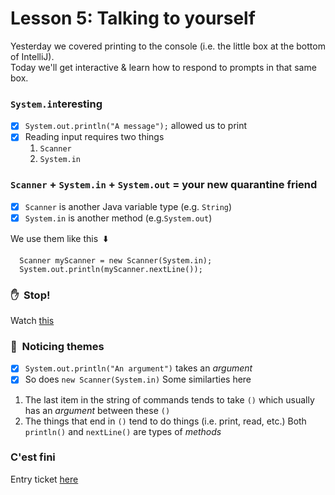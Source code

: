 # Lesson 5: Talking to yourself

Yesterday we covered printing to the console (i.e. the little box at the bottom of IntelliJ).\
Today we'll get interactive & learn how to respond to prompts in that same box.

### `System.in`teresting
  - [x] `System.out.println("A message");` allowed us to print
  - [x] Reading input requires two things
    1. `Scanner`
    2. `System.in`

### `Scanner` + `System.in` + `System.out` = your new quarantine friend
  - [x] `Scanner` is another Java variable type (e.g. `String`)
  - [x] `System.in` is another method (e.g.`System.out`)
  
We use them like this &nbsp;:arrow_down:
```
  Scanner myScanner = new Scanner(System.in);
  System.out.println(myScanner.nextLine());
```
### :hand:&nbsp; Stop!
Watch [this](https://youtube.com)

### :thought_balloon:&nbsp; Noticing themes
  - [x] `System.out.println("An argument")` takes an _argument_
  - [x] So does `new Scanner(System.in)`
Some similarties here
  1. The last item in the string of commands tends to take `()` which usually has an _argument_ between these `()`
  2. The things that end in `()` tend to do things (i.e. print, read, etc.)
Both `println()` and `nextLine()` are types of _methods_

### C'est fini
Entry ticket [here]()
